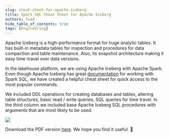 ```yaml
---
slug: cheat-sheet-for-apache-iceberg
title: Spark SQL Cheat Sheet for Apache Iceberg
authors: fuad
hide_table_of_contents: true
tags: [Engineering]
---
```


<head>
  <title>Spark SQL Cheat Sheet for Apache Iceberg | iomete blog</title>
  <meta name="robots" content="noindex, nofollow" />
  <meta name="googlebot" content="noindex"/>
</head>

Apache Iceberg is a high-performance format for huge analytic tables. It has built-in metadata tables for inspection and procedures for data compaction and table maintenance. Also, its snapshot architecture making it easy time-travel over data versions.

<!-- truncate -->

In the lakehouse platform, we are using Apache Iceberg with Apache Spark. Even though Apache Iceberg has great [documentation](https://iceberg.apache.org/docs/latest/getting-started) for working with Spark SQL, we have created a helpful cheat sheet for quick access to the most popular commands.

We included DDL operations for creating databases and tables, altering table structures, basic read / write queries, SQL queries for time travel. In the third column we included base Apache Iceberg SQL procedures with arguments that are most likely to be used.

![](/blog/2022-08-25-cheat-sheet/iceberg-cheat-sheet.jpeg)

Download the PDF version [here](/blog/2022-08-25-cheat-sheet/iceberg-cheat-sheet.pdf). We hope you find it useful. 🤗